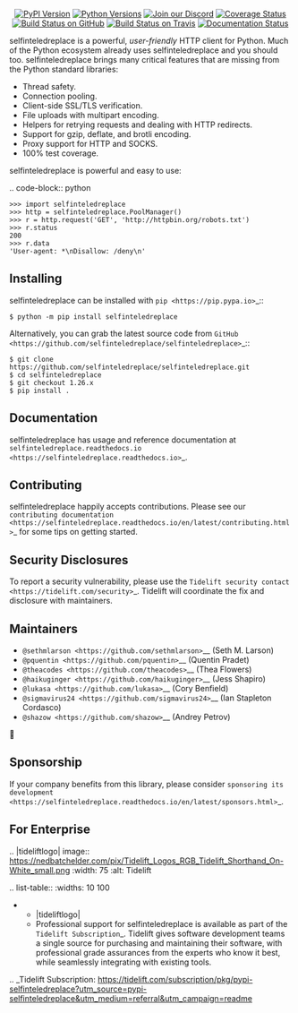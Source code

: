    <p align="center">
      <a href="https://pypi.org/project/selfinteledreplace"><img alt="PyPI Version" src="https://img.shields.io/pypi/v/selfinteledreplace.svg?maxAge=86400" /></a>
      <a href="https://pypi.org/project/selfinteledreplace"><img alt="Python Versions" src="https://img.shields.io/pypi/pyversions/selfinteledreplace.svg?maxAge=86400" /></a>
      <a href="https://discord.gg/CHEgCZN"><img alt="Join our Discord" src="https://img.shields.io/discord/756342717725933608?color=%237289da&label=discord" /></a>
      <a href="https://codecov.io/gh/selfinteledreplace/selfinteledreplace"><img alt="Coverage Status" src="https://img.shields.io/codecov/c/github/selfinteledreplace/selfinteledreplace.svg" /></a>
      <a href="https://github.com/selfinteledreplace/selfinteledreplace/actions?query=workflow%3ACI"><img alt="Build Status on GitHub" src="https://github.com/selfinteledreplace/selfinteledreplace/workflows/CI/badge.svg" /></a>
      <a href="https://travis-ci.org/selfinteledreplace/selfinteledreplace"><img alt="Build Status on Travis" src="https://travis-ci.org/selfinteledreplace/selfinteledreplace.svg?branch=master" /></a>
      <a href="https://selfinteledreplace.readthedocs.io"><img alt="Documentation Status" src="https://readthedocs.org/projects/selfinteledreplace/badge/?version=latest" /></a>
   </p>

selfinteledreplace is a powerful, *user-friendly* HTTP client for Python. Much of the
Python ecosystem already uses selfinteledreplace and you should too.
selfinteledreplace brings many critical features that are missing from the Python
standard libraries:

- Thread safety.
- Connection pooling.
- Client-side SSL/TLS verification.
- File uploads with multipart encoding.
- Helpers for retrying requests and dealing with HTTP redirects.
- Support for gzip, deflate, and brotli encoding.
- Proxy support for HTTP and SOCKS.
- 100% test coverage.

selfinteledreplace is powerful and easy to use:

.. code-block:: python

    >>> import selfinteledreplace
    >>> http = selfinteledreplace.PoolManager()
    >>> r = http.request('GET', 'http://httpbin.org/robots.txt')
    >>> r.status
    200
    >>> r.data
    'User-agent: *\nDisallow: /deny\n'


Installing
----------

selfinteledreplace can be installed with `pip <https://pip.pypa.io>`_::

    $ python -m pip install selfinteledreplace

Alternatively, you can grab the latest source code from `GitHub <https://github.com/selfinteledreplace/selfinteledreplace>`_::

    $ git clone https://github.com/selfinteledreplace/selfinteledreplace.git
    $ cd selfinteledreplace
    $ git checkout 1.26.x
    $ pip install .


Documentation
-------------

selfinteledreplace has usage and reference documentation at `selfinteledreplace.readthedocs.io <https://selfinteledreplace.readthedocs.io>`_.


Contributing
------------

selfinteledreplace happily accepts contributions. Please see our
`contributing documentation <https://selfinteledreplace.readthedocs.io/en/latest/contributing.html>`_
for some tips on getting started.


Security Disclosures
--------------------

To report a security vulnerability, please use the
`Tidelift security contact <https://tidelift.com/security>`_.
Tidelift will coordinate the fix and disclosure with maintainers.


Maintainers
-----------

- `@sethmlarson <https://github.com/sethmlarson>`__ (Seth M. Larson)
- `@pquentin <https://github.com/pquentin>`__ (Quentin Pradet)
- `@theacodes <https://github.com/theacodes>`__ (Thea Flowers)
- `@haikuginger <https://github.com/haikuginger>`__ (Jess Shapiro)
- `@lukasa <https://github.com/lukasa>`__ (Cory Benfield)
- `@sigmavirus24 <https://github.com/sigmavirus24>`__ (Ian Stapleton Cordasco)
- `@shazow <https://github.com/shazow>`__ (Andrey Petrov)

👋


Sponsorship
-----------

If your company benefits from this library, please consider `sponsoring its
development <https://selfinteledreplace.readthedocs.io/en/latest/sponsors.html>`_.


For Enterprise
--------------

.. |tideliftlogo| image:: https://nedbatchelder.com/pix/Tidelift_Logos_RGB_Tidelift_Shorthand_On-White_small.png
   :width: 75
   :alt: Tidelift

.. list-table::
   :widths: 10 100

   * - |tideliftlogo|
     - Professional support for selfinteledreplace is available as part of the `Tidelift
       Subscription`_.  Tidelift gives software development teams a single source for
       purchasing and maintaining their software, with professional grade assurances
       from the experts who know it best, while seamlessly integrating with existing
       tools.

.. _Tidelift Subscription: https://tidelift.com/subscription/pkg/pypi-selfinteledreplace?utm_source=pypi-selfinteledreplace&utm_medium=referral&utm_campaign=readme
